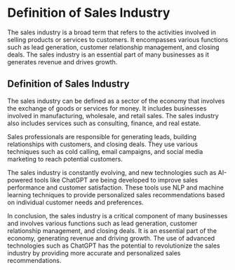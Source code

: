 Definition of Sales Industry
=================================================================

The sales industry is a broad term that refers to the activities involved in selling products or services to customers. It encompasses various functions such as lead generation, customer relationship management, and closing deals. The sales industry is an essential part of many businesses as it generates revenue and drives growth.

Definition of Sales Industry
----------------------------

The sales industry can be defined as a sector of the economy that involves the exchange of goods or services for money. It includes businesses involved in manufacturing, wholesale, and retail sales. The sales industry also includes services such as consulting, finance, and real estate.

Sales professionals are responsible for generating leads, building relationships with customers, and closing deals. They use various techniques such as cold calling, email campaigns, and social media marketing to reach potential customers.

The sales industry is constantly evolving, and new technologies such as AI-powered tools like ChatGPT are being developed to improve sales performance and customer satisfaction. These tools use NLP and machine learning techniques to provide personalized sales recommendations based on individual customer needs and preferences.

In conclusion, the sales industry is a critical component of many businesses and involves various functions such as lead generation, customer relationship management, and closing deals. It is an essential part of the economy, generating revenue and driving growth. The use of advanced technologies such as ChatGPT has the potential to revolutionize the sales industry by providing more accurate and personalized sales recommendations.
